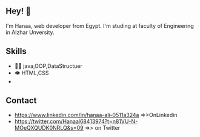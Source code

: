 ## Hey! 👋
I'm Hanaa, web developer from Egypt.
I'm studing at faculty of Engineering 
in Alzhar Unversity.

## Skills
- 👨‍💻 java,OOP,DataStructuer
- 👁️ HTML,CSS
- 

## Contact
- https://www.linkedin.com/in/hanaa-ali-0511a324a =>>OnLinkedin
- https://twitter.com/Hanaal68413974?t=n81VU-N-MOeQXQUDK0NRLQ&s=09 =>> on Twitter
  
